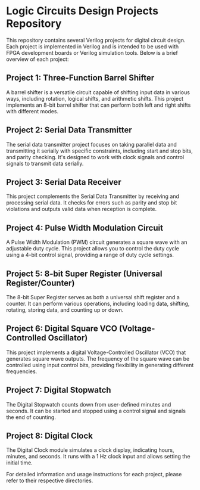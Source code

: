 # Logic Circuits Design Projects Repository

This repository contains several Verilog projects for digital circuit design. Each project is implemented in Verilog and is intended to be used with FPGA development boards or Verilog simulation tools. Below is a brief overview of each project:

## Project 1: Three-Function Barrel Shifter

A barrel shifter is a versatile circuit capable of shifting input data in various ways, including rotation, logical shifts, and arithmetic shifts. This project implements an 8-bit barrel shifter that can perform both left and right shifts with different modes.

## Project 2: Serial Data Transmitter

The serial data transmitter project focuses on taking parallel data and transmitting it serially with specific constraints, including start and stop bits, and parity checking. It's designed to work with clock signals and control signals to transmit data serially.

## Project 3: Serial Data Receiver

This project complements the Serial Data Transmitter by receiving and processing serial data. It checks for errors such as parity and stop bit violations and outputs valid data when reception is complete.

## Project 4: Pulse Width Modulation Circuit

A Pulse Width Modulation (PWM) circuit generates a square wave with an adjustable duty cycle. This project allows you to control the duty cycle using a 4-bit control signal, providing a range of duty cycle settings.

## Project 5: 8-bit Super Register (Universal Register/Counter)

The 8-bit Super Register serves as both a universal shift register and a counter. It can perform various operations, including loading data, shifting, rotating, storing data, and counting up or down.

## Project 6: Digital Square VCO (Voltage-Controlled Oscillator)

This project implements a digital Voltage-Controlled Oscillator (VCO) that generates square wave outputs. The frequency of the square wave can be controlled using input control bits, providing flexibility in generating different frequencies.

## Project 7: Digital Stopwatch

The Digital Stopwatch counts down from user-defined minutes and seconds. It can be started and stopped using a control signal and signals the end of counting.

## Project 8: Digital Clock

The Digital Clock module simulates a clock display, indicating hours, minutes, and seconds. It runs with a 1 Hz clock input and allows setting the initial time.

For detailed information and usage instructions for each project, please refer to their respective directories.
